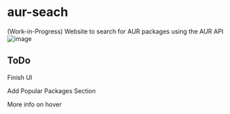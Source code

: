 # aur-seach
(Work-in-Progress) Website to search for AUR packages using the AUR API
![image](https://github.com/0xGingi/aur-seach/assets/104647854/3c84ca51-eb72-42ef-9932-527283a39521)

## ToDo
Finish UI

Add Popular Packages Section

More info on hover
